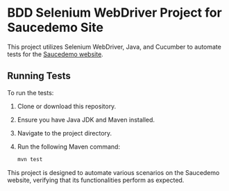 # BDD Selenium WebDriver Project for Saucedemo Site

This project utilizes Selenium WebDriver, Java, and Cucumber to automate tests for the [Saucedemo website](https://www.saucedemo.com/).

## Running Tests

To run the tests:

1. Clone or download this repository.
2. Ensure you have Java JDK and Maven installed.
3. Navigate to the project directory.
4. Run the following Maven command:

   ```bash
   mvn test
   
This project is designed to automate various scenarios on the Saucedemo website, verifying that its functionalities perform as expected.



